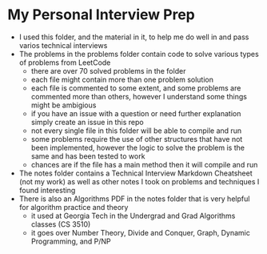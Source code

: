 # My Personal Interview Prep

* I used this folder, and the material in it, to help me do well in and pass varios technical interviews
* The problems in the problems folder contain code to solve various types of problems from LeetCode
    * there are over 70 solved problems in the folder
    * each file might contain more than one problem solution
    * each file is commented to some extent, and some problems are commented more than others, however I understand some things might be ambigious
    * if you have an issue with a question or need further explanation simply create an issue in this repo
    * not every single file in this folder will be able to compile and run
    * some problems require the use of other structures that have not been implemented, however the logic to solve the problem is the same and has been tested to work
    * chances are if the file has a main method then it will compile and run
* The notes folder contains a Technical Interview Markdown Cheatsheet (not my work) as well as other notes I took on problems and techniques I found interesting
* There is also an Algorithms PDF in the notes folder that is very helpful for algorithm practice and theory
    * it used at Georgia Tech in the Undergrad and Grad Algorithms classes (CS 3510)
    * it goes over Number Theory, Divide and Conquer, Graph, Dynamic Programming, and P/NP

